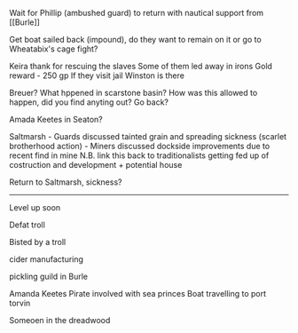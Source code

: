 Wait for Phillip (ambushed guard) to return with nautical support from [[Burle]]

Get boat sailed back (impound), do they want to remain on it or go to Wheatabix's cage fight?

Keira thank for rescuing the slaves
	Some of them led away in irons
	Gold reward - 250 gp
	If they visit jail Winston is there

Breuer? What hppened in scarstone basin?
How was this allowed to happen, did you find anyting out?
Go back?

Amada Keetes in Seaton?

Saltmarsh
	- Guards discussed tainted grain and spreading sickness (scarlet brotherhood action)
	- Miners discussed dockside improvements due to recent find in mine
		N.B. link this back to traditionalists getting fed up of costruction and development + potential house

Return to Saltmarsh, sickness?


<hr>


Level up soon

Defat troll


Bisted by a troll

cider manufacturing

pickling guild in Burle

Amanda Keetes
	Pirate involved with sea princes
	Boat travelling to port torvin

Someoen in the dreadwood



